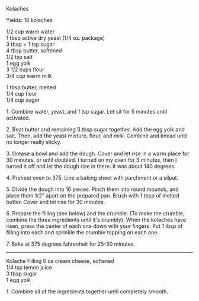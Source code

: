 
Kolaches
  
Yields: 16 kolaches  
    
1/2 cup warm water  
1 tbsp active dry yeast (1/4 oz. package)  
3 tbsp + 1 tsp sugar  
4 tbsp butter, softened  
1/2 tsp salt  
1 egg yolk  
3 1/2 cups flour  
3/4 cup warm milk  
    
1 tbsp butter, melted  
1/4 cup flour  
1/4 cup sugar  
    

1\. Combine water, yeast, and 1 tsp sugar. Let sit for 5 minutes until activated.   
    
2\. Beat butter and remaining 3 tbsp sugar together. Add the egg yolk and salt. Then, add the yeast mixture, flour, and milk. Combine and knead until no longer really sticky.   
    
3\. Grease a bowl and add the dough. Cover and let rise in a warm place for 30 minutes, or until doubled. I turned on my oven for 3 minutes, then I turned it off and let the dough rise in there. It was about 140 degrees.   
    
4\. Preheat oven to 375. Line a baking sheet with parchment or a silpat.   
    
5\. Divide the dough into 16 pieces. Pinch them into round mounds, and place them 1/2" apart on the prepared pan. Brush with 1 tbsp of melted butter. Cover and let rise for 30 minutes.   
    
6\. Prepare the filling (see below) and the crumble. (To make the crumble, combine the three ingredients until it's crumbly). When the kolaches have risen, press the center of each one down with your fingers. Put 1 tbsp of filling into each and sprinkle the crumble topping on each one.   
    
7\. Bake at 375 degrees fahrenheit for 25-30 minutes.   
    
---

Kolache Filling 
6 oz cream cheese, softened  
1/4 tsp lemon juice  
3 tbsp sugar  
1 egg yolk  
    

1\. Combine all of the ingredients together until completely smooth.  
    
